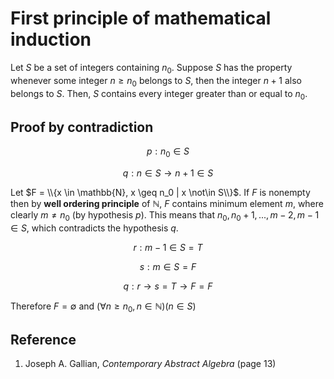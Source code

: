 # First principle of mathematical induction

Let $S$ be a set of integers containing $n_0$. Suppose $S$ has the property whenever some integer $n \geq n_0$ belongs to $S$, then the integer $n + 1$ also belongs to $S$. Then, $S$ contains every integer greater than or equal to $n_0$.

## Proof by contradiction

$$
p: n_0 \in S
$$

$$
q: n \in S \rightarrow n + 1 \in S
$$

Let $F = \\{x \in \mathbb{N}, x \geq n_0 | x \not\in S\\}$. If $F$ is nonempty then by **well ordering principle** of $\mathbb{N}$, $F$ contains minimum element $m$, where clearly $m \neq n_0$ (by hypothesis $p$). This means that $n_0, n_0 + 1, . . . , m - 2, m - 1 \in S$, which contradicts the hypothesis $q$.

$$
r: m - 1 \in S = T
$$

$$
s: m \in S = F
$$

$$
q: r \rightarrow s = T \rightarrow F = F
$$

Therefore $F = \emptyset$ and $(\forall n \geq n_0, n \in \mathbb{N})(n \in S)$

## Reference

1. Joseph A. Gallian, *Contemporary Abstract Algebra* (page 13)